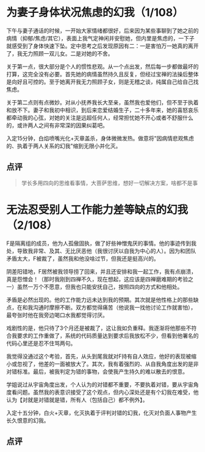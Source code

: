 # 为妻子身体状况焦虑的幻我（1/108）

下午与妻子通话的时候，一开始大家情绪都很好，后来因为某些事聊到了她之前的病情（抑郁/焦虑/其它），表面上我气定神闲并安慰她，但内里是焦虑的，一下子就感受到了身体快速下坠。定中思考之后发现原因有二：一是害怕万一她真的离开了，我无力照顾一双儿女。二是对她的不舍。

关于第一点，很大部分是个人的惯性悲观。从一个点出发，然后每一步都做最坏的打算，这完全没有必要。首先她的病情虽然持久且反复，但经过宝禅的法操后整体是向好且可控的。至于她离开我无力照顾子女，则是无稽之谈，纯属自己给自己找焦虑。

关于第二点则有点微妙。对从小抚养我长大至亲，虽然我也爱他们，但不至于执着和放不下。妻子和我初中相识，到后来恋爱结婚生子，二十多年来，她的喜怒哀乐都牵动我的心弦，对她的关注是远超任何人，经常担忧她不开心或者不舒服什么的，或许两人之间有非常深的因果纠葛吧。

入定15分钟，白焰喷嘴光化+灭章盖杀，身体微微发热。做意将"因病情悲观焦虑的、执着于两人关系的幻我"缩到无限小并化灭。

## 点评
> 学长多用四向的思维看事情，大菩萨思维，想好一切解决方案，啥都不是事

# 无法忍受别人工作能力差等缺点的幻我（2/108）

F是隔离组的成员，他为人孤傲固执，做了好些神憎鬼厌的事情。他的事迹传到我处，导致我非常、及其、无比厌恶他（我很讨厌以自我为中心的人）。因为和团队矛盾太大，F被裁了，虽然我和他没啥过节，但我还是挺高兴的。

阴差阳错地，F居然被我领导捞了回来，并且还安排和我一起工作，我有点崩溃，真是怨憎会！（那时我刚到四禅不久，现在想起，这应该是四禅磨难期的考验之一）虽然一万个不愿意，但我也只能安抚自己，按照四向的方式和他相处。

矛盾是必然出现的。他的工作能力远未达到我的预期。其次就是他性格上的那些缺点，在和我沟通时摩擦不断。双方都觉得痛苦（他说我一找他讨论工作就害怕），最夸张时他在我旁边喝口水我都觉得讨厌。

戏剧性的是，他只待了3个月还是被裁了，这让我如负重释。我逐渐将他那些不符合我要求的工作重做了，系统的代码质量达到要求后我放松不少，但看到他署名的代码心里还是忍不住骂两句。

我觉得没通过这个考验，首先，从头到尾我就对F持有自人效应，他好的表现被缩小或忽视了，他差的一面被放大了。其次，我有着强烈的、从自我角度出发的是非对错标准。最后，被我判定为错的事物，会使我产生持久的难以散去的恨意。

学姐说过从宇宙角度出发，个人认为的对错都不重要，不要执着对错，要从宇宙角度看问题。虽然我的表意识接受了这个观点，但内心深处还是有个幻我在难受，他认为【对就是对错就是错，所有人（包括自己）都不例外】。

入定十五分钟，白火+灭章，化灭执着于评判对错的幻我，化灭对负面人事物产生长久恨意的幻我。


## 点评
>